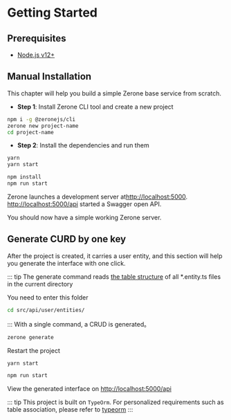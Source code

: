 # Getting Started

## Prerequisites

- [Node.js v12+](https://nodejs.org/)
<!-- - [Yarn v1 classic](https://classic.yarnpkg.com/zh-Hans/) （可选） -->

<!-- ::: tip
- 使用 [pnpm](https://pnpm.io/zh/) 时，你需要在 [`.npmrc`](https://pnpm.io/zh/npmrc#shamefully-hoist) 文件中设置 `shamefully-hoist=true` 。
- 使用 [yarn 2](https://yarnpkg.com/) 时，你需要在 [`.yarnrc.yml`](https://yarnpkg.com/configuration/yarnrc#nodeLinker) 文件中设置 `nodeLinker: 'node-modules'` 。
::: -->

## Manual Installation

This chapter will help you build a simple Zerone base service from scratch.

- **Step 1**: Install Zerone CLI tool and create a new project

```bash
npm i -g @zeronejs/cli
zerone new project-name
cd project-name
```

- **Step 2**: Install the dependencies and run them

<CodeGroup>
  <CodeGroupItem title="YARN" active>

```bash
yarn
yarn start
```

  </CodeGroupItem>

  <CodeGroupItem title="NPM">

```bash
npm install
npm run start
```

  </CodeGroupItem>
</CodeGroup>


  Zerone launches a development server at[http://localhost:5000](http://localhost:5000). [http://localhost:5000/api](http://localhost:5000/api) started a Swagger open API.

You should now have a simple working Zerone server.
<!-- 接下来，了解一下 Zerone [目录](./dir-structure.md) 相关的内容。 -->

## Generate CURD by one key

After the project is created, it carries a user entity, and this section will help you generate the interface with one click.

::: tip
The generate command reads [the table structure](https://typeorm.io/#/entities) of all *.entity.ts files in the current directory

You need to enter this folder
```bash
cd src/api/user/entities/
```
:::
With a single command, a CRUD is generated。
```bash
zerone generate
```
Restart the project
 <CodeGroup>
  <CodeGroupItem title="YARN" active>

```bash
yarn start
```

  </CodeGroupItem>

  <CodeGroupItem title="NPM">

```bash
npm run start
```

  </CodeGroupItem>
</CodeGroup>
 
View the generated interface on [http://localhost:5000/api](http://localhost:5000/api)

::: tip
This project is built on `TypeOrm`. For personalized requirements such as table association, please refer to [typeorm](https://typeorm.io/#/relations)
:::
